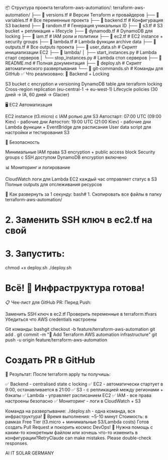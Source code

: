 📦 Структура проекта terraform-aws-automation/:
terraform-aws-automation/
├── 📄 versions.tf        # Версии Terraform и провайдеров
├── 📄 variables.tf       # Все переменные проекта
├── 📄 backend.tf         # Конфигурация S3 backend
├── 📄 random.tf          # Генерация уникальных ID
├── 📄 s3.tf             # S3 bucket + репликация + lifecycle
├── 📄 dynamodb.tf       # DynamoDB для locking
├── 📄 iam.tf            # IAM роли и политики
├── 📄 ec2.tf            # EC2 instance + security groups
├── 📄 lambda.tf         # Lambda функции archive data
├── 📄 outputs.tf        # Все outputs проекта
├── 📄 user_data.sh      # Скрипт инициализации EC2
├── 📁 lambda/
│   ├── start_instances.py   # Lambda старт серверов
│   └── stop_instances.py    # Lambda стоп серверов
├── 📄 README.md         # Полная документация
├── 📄 deploy.sh         # Скрипт автоматического развертывания
└── 📄 git-commands.sh   # Команды для GitHub
✅ Что реализовано:
🎯 Backend + Locking

S3 bucket с encryption и versioning
DynamoDB table для terraform locking
Cross-region replication (eu-central-1 → eu-west-1)
Lifecycle policies (30 дней → IA, 60 дней → Glacier)

🖥️ EC2 Автоматизация

EC2 instance (t3.micro) с IAM ролью для S3
Автостарт: 07:00 UTC (09:00 Kiev) - рабочие дни
Автостоп: 19:00 UTC (21:00 Kiev) - рабочие дни
Lambda функции + EventBridge для расписания
User data script для настройки и тестирования S3

🔐 Безопасность

Минимальные IAM права
S3 encryption + public access block
Security groups с SSH доступом
DynamoDB encryption включено

📊 Мониторинг и логирование

CloudWatch логи для Lambda
EC2 каждый час отправляет статус в S3
Полные outputs для отслеживания ресурсов

🚀 Как развернуть за 1 секунду:
bash# 1. Скопировать все файлы в папку terraform-aws-automation/
# 2. Заменить SSH ключ в ec2.tf на свой
# 3. Запустить:

chmod +x deploy.sh
./deploy.sh

# Всё! 🎉 Инфраструктура готова!
📋 Чек-лист для GitHub PR:
Перед Push:

 Заменить SSH ключ в ec2.tf
 Проверить переменные в terraform.tfvars
 Убедиться что AWS credentials настроены

Git команды:
bashgit checkout -b feature/terraform-aws-automation
git add .
git commit -m "🚀 Add Terraform AWS automation infrastructure"
git push -u origin feature/terraform-aws-automation
# Создать PR в GitHub
🎯 Результат:
После terraform apply ты получишь:

✅ Backend - centralised state с locking
✅ EC2 - автоматически стартует в 9:00, останавливается в 21:00
✅ S3 - с репликацией между регионами + бэкапы
✅ Lambda - управляет расписанием EC2
✅ IAM - все права настроены безопасно
✅ Мониторинг - логи в CloudWatch + S3

Команда на развертывание: ./deploy.sh - одна команда, вся инфраструктура! 🚀
Время выполнения: ~5-10 минут
Стоимость: в рамках Free Tier (t3.micro + минимальные S3/Lambda costs)
Готов создать Pull Request и покорить космос DevOps! 🌌
Нужна помощь с каким-то конкретным файлом или хочешь что-то изменить в конфигурации?RetryClaude can make mistakes. Please double-check responses.

AI IT SOLAR 
GERMANY